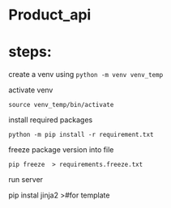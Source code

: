 # Product_api

# steps:
create a venv using
`python -m venv venv_temp`

activate venv

`source venv_temp/bin/activate`

install required packages

`python -m pip install -r requirement.txt`


freeze package version into file

`pip freeze  > requirements.freeze.txt`


run server

pip instal jinja2  >#for template 